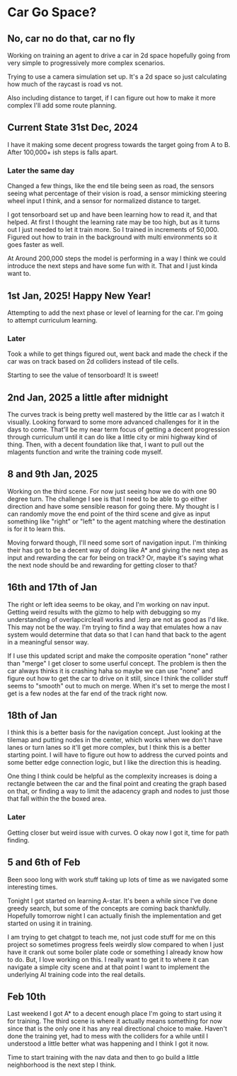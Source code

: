 # Car Go Space?

## No, car no do that, car no fly

Working on training an agent to drive a car in 2d space hopefully going from very simple to progressively more complex scenarios.

Trying to use a camera simulation set up. It's a 2d space so just calculating how much of the raycast is road vs not.

Also including distance to target, if I can figure out how to make it more complex I'll add some route planning.

## Current State 31st Dec, 2024

I have it making some decent progress towards the target going from A to B. After 100,000+ ish steps is falls apart.

### Later the same day

Changed a few things, like the end tile being seen as road, the sensors seeing what percentage of their vision is road, a sensor mimicking steering wheel input I think, and a sensor for normalized distance to target. 

I got tensorboard set up and have been learning how to read it, and that helped. At first I thought the learning rate may be too high, but as it turns out I just needed to let it train more. So I trained in increments of 50,000. Figured out how to train in the background with multi environments so it goes faster as well.

At Around 200,000 steps the model is performing in a way I think we could introduce the next steps and have some fun with it. That and I just kinda want to.

## 1st Jan, 2025! Happy New Year!

Attempting to add the next phase or level of learning for the car. I'm going to attempt curriculum learning.

### Later

Took a while to get things figured out, went back and made the check if the car was on track based on 2d colliders instead of tile cells.

Starting to see the value of tensorboard! It is sweet!

## 2nd Jan, 2025 a little after midnight

The curves track is being pretty well mastered by the little car as I watch it visually. Looking forward to some more advanced challenges for it in the days to come. That'll be my near term focus of getting a decent progression through curriculum until it can do like a little city or mini highway kind of thing. Then, with a decent foundation like that, I want to pull out the mlagents function and write the training code myself.

## 8 and 9th Jan, 2025

Working on the third scene. For now just seeing how we do with one 90 degree turn. The challenge I see is that I need to be able to go either direction and have some sensible reason for going there. My thought is I can randomly move the end point of the third scene and give as input something like "right" or "left" to the agent matching where the destination is for it to learn this.

Moving forward though, I'll need some sort of navigation input. I'm thinking their has got to be a decent way of doing like A* and giving the next step as input and rewarding the car for being on track? Or, maybe it's saying what the next node should be and rewarding for getting closer to that?

## 16th and 17th of Jan

The right or left idea seems to be okay, and I'm working on nav input. Getting weird results with the gizmo to help with debugging so my understanding of overlapcircleall works and .lerp are not as good as I'd like. This may not be the way. I'm trying to find a way that emulates how a nav system would determine that data so that I can hand that back to the agent in a meaningful sensor way.

If I use this updated script and make the composite operation "none" rather than "merge" I get closer to some userful concept. The problem is then the car always thinks it is crashing haha so maybe we can use "none" and figure out how to get the car to drive on it still, since I think the collider stuff seems to "smooth" out to much on merge. When it's set to merge the most I get is a few nodes at the far end of the track right now.

## 18th of Jan

I think this is a better basis for the navigation concept. Just looking at the tilemap and putting nodes in the center, which works when we don't have lanes or turn lanes so it'll get more complex, but I think this is a better starting point. I will have to figure out how to address the curved points and some better edge connection logic, but I like the direction this is heading.

One thing I think could be helpful as the complexity increases is doing a rectangle between the car and the final point and creating the graph based on that, or finding a way to limit the adacency graph and nodes to just those that fall within the the boxed area.

### Later

Getting closer but weird issue with curves. O okay now I got it, time for path finding.

## 5 and 6th of Feb

Been sooo long with work stuff taking up lots of time as we navigated some interesting times.

Tonight I got started on learning A-star. It's been a while since I've done greedy search, but some of the concepts are coming back thankfully. Hopefully tomorrow night I can actually finish the implementation and get started on using it in training.

I am trying to get chatgpt to teach me, not just code stuff for me on this project so sometimes progress feels weirdly slow compared to when I just have it crank out some boiler plate code or something I already know how to do. But, I love working on this. I really want to get it to where it can navigate a simple city scene and at that point I want to implement the underlying AI training code into the real details.

## Feb 10th

Last weekend I got A* to a decent enough place I'm going to start using it for training. The third scene is where it actually means something for now since that is the only one it has any real directional choice to make. Haven't done the training yet, had to mess with the colliders for a while until I understood a little better what was happening and I think I got it now.

Time to start training with the nav data and then to go build a little neighborhood is the next step I think.